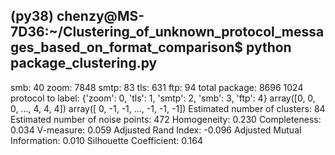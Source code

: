 (py38) chenzy@MS-7D36:~/Clustering_of_unknown_protocol_messages_based_on_format_comparison$ python package_clustering.py
----------------------------------------
smb: 40
zoom: 7848
smtp: 83
tls: 631
ftp: 94
total package:  8696
1024
protocol to label: {'zoom': 0, 'tls': 1, 'smtp': 2, 'smb': 3, 'ftp': 4}
array([0, 0, 0, ..., 4, 4, 4])
array([ 0, -1, -1, ..., -1, -1, -1])
Estimated number of clusters: 84
Estimated number of noise points: 472
Homogeneity: 0.230
Completeness: 0.034
V-measure: 0.059
Adjusted Rand Index: -0.096
Adjusted Mutual Information: 0.010
Silhouette Coefficient: 0.164
